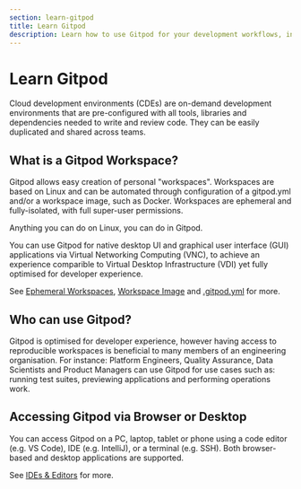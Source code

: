 ```yaml
---
section: learn-gitpod
title: Learn Gitpod
description: Learn how to use Gitpod for your development workflows, including tips and best practices.
---
```


# Learn Gitpod

Cloud development environments (CDEs) are on-demand development environments that are pre-configured with all tools, libraries and dependencies needed to write and review code. They can be easily duplicated and shared across teams.

## What is a Gitpod Workspace?

Gitpod allows easy creation of personal "workspaces". Workspaces are based on Linux and can be automated through configuration of a gitpod.yml and/or a workspace image, such as Docker. Workspaces are ephemeral and fully-isolated, with full super-user permissions.

Anything you can do on Linux, you can do in Gitpod.

You can use Gitpod for native desktop UI and graphical user interface (GUI) applications via Virtual Networking Computing (VNC), to achieve an experience comparible to Virtual Desktop Infrastructure (VDI) yet fully optimised for developer experience.

See [Ephemeral Workspaces](/docs/introduction/learn-gitpod/one-workspace-per-task), [Workspace Image](/docs/configure/workspaces/workspace-image) and [.gitpod.yml](/docs/references/gitpod-yml) for more.

## Who can use Gitpod?

Gitpod is optimised for developer experience, however having access to reproducible workspaces is beneficial to many members of an engineering organisation. For instance: Platform Engineers, Quality Assurance, Data Scientists and Product Managers can use Gitpod for use cases such as: running test suites, previewing applications and performing operations work.

## Accessing Gitpod via Browser or Desktop

You can access Gitpod on a PC, laptop, tablet or phone using a code editor (e.g. VS Code), IDE (e.g. IntelliJ), or a terminal (e.g. SSH). Both browser-based and desktop applications are supported.

See [IDEs & Editors](/docs/references/ides-and-editors) for more.

<!-- TODO: Rename page + introduce ephemerality -->

<!--
### Edit in your browser

-   VS Code
-   Keyboard Shortcuts
-   PR Flow + Full Working
-   Arc Browser
-   Browser Settings
-   Browser Extension

### Edit on your desktop

-   JetBrains
-   VS Code
-   Port Forwarding
-   LocalHost
-   SSH (Copy/Paste SSH)
-   Vim (Terminal editors) -->
